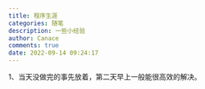 ```yaml
---
title: 程序生涯
categories: 随笔
description: 一些小经验
author: Canace
comments: true
date: 2022-09-14 09:24:17
---
```

1、当天没做完的事先放着，第二天早上一般能很高效的解决。
